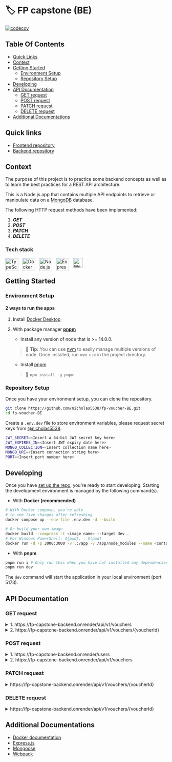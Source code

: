 # 🏷️ FP capstone (BE)

[![codecov](https://codecov.io/gh/nicholas5538/fp-voucher-BE/graph/badge.svg?token=7QBFKXF928)](https://codecov.io/gh/nicholas5538/fp-voucher-BE)

## Table Of Contents

- [Quick Links](#quick-links)
- [Context](#context)
- [Getting Started](#getting-started)
  - [Environment Setup](#environment-setup)
  - [Repository Setup](#repository-setup)
- [Developing](#developing)
- [API Documentation](#api-documentation)
  - [GET request](#get-request)
  - [POST request](#post-request)
  - [PATCH request](#patch-request)
  - [DELETE request](#delete-request)
- [Additional Documentations](#additional-documentations)

## Quick links

- [Frontend repository](https://github.com/nicholas5538/fp-voucher-FE "fp-voucher-FE")
- [Backend repository](https://github.com/nicholas5538/fp-voucher-BE "fp-voucher-BE")

## Context

The purpose of this project is to practice some backend concepts as well as to learn the best practices for a REST API architecture.

This is a Node.js app that contains multiple API endpoints to retrieve or manipulate data on a [MongoDB](https://www.mongodb.com/ "MongoDB official site") database.

The following HTTP request methods have been implemented:

1. _**GET**_
2. _**POST**_
3. _**PATCH**_
4. _**DELETE**_

### Tech stack

<img align="left" alt="TypeScript" width="40px" src="https://cdn.jsdelivr.net/gh/devicons/devicon/icons/typescript/typescript-original.svg" style="padding-right:10px;" />
<img align="left" alt="Docker" width="40px" src="https://cdn.jsdelivr.net/npm/devicon-2.2@2.2.0/icons/docker/docker-original.svg" style="padding-right:10px;" />
<img align="left" alt="Node.js" width="40px" src="https://cdn.jsdelivr.net/npm/devicon-2.2@2.2.0/icons/nodejs/nodejs-original.svg" style="padding-right:10px;" />
<img align="left" alt="Express.js" width="40px" src="https://cdn.jsdelivr.net/npm/devicon-2.2@2.2.0/icons/express/express-original.svg" style="padding-right:10px;" />
<img alt="Webpack" width="30px" src="https://cdn.jsdelivr.net/npm/devicon-2.2@2.2.0/icons/webpack/webpack-original.svg" />

## Getting Started

### Environment Setup

#### 2 ways to run the apps

1. Install [Docker Desktop](https://www.docker.com/products/docker-desktop/)

2. With package manager **[pnpm](https://pnpm.io/installation)**

   - Install any version of node that is >= 14.0.0.

   > 💁 **Tip:** You can use [nvm](https://github.com/nvm-sh/nvm "nvm repo") to easily manage multiple versions of node. Once installed, run `nvm use` in the project directory.

   - Install [pnpm](https://pnpm.io/installation)

   > 💁 `npm install -g pnpm`

### Repository Setup

Once you have your environment setup, you can clone the repository.

```zsh
git clone https://github.com/nicholas5538/fp-voucher-BE.git
cd fp-voucher-BE
```

Create a `.env.dev` file to store environment variables, please request secret keys from [@nicholas5538](https://github.com/nicholas5538 "nicholas5538 GitHub profile").

```zsh
JWT_SECRET=<Insert a 64-bit JWT secret key here>
JWT_EXPIRES_IN=<Insert JWT expiry date here>
MONGO_COLLECTION=<Insert collection name here>
MONGO_URI=<Insert connection string here>
PORT=<Insert port number here>
```

## Developing

Once you have [set up the repo](#repository-setup), you're ready to start developing. Starting the development environment is managed by the following command(s).

- With **Docker (recommended)**

```sh
# With Docker compose, you're able
# to see live changes after refreshing
docker compose up --env-file .env.dev -d --build

# Or build your own image
docker build --compress -t <image name> --target dev .
# For Windows PowerShell: ${pwd}, : $(pwd)
docker run -d -p 3000:3000 -v .:/app -v /app/node_modules --name <container name> <image name>
```

- With **pnpm**

```sh
pnpm run i # Only run this when you have not installed any dependencies
pnpm run dev
```

The `dev` command will start the application in your local environment (port 5173).

## API Documentation

### GET request

<details>
    <summary>1. https://fp-capstone-backend.onrender/api/v1/vouchers</summary>

Obtain all vouchers with pagination options

- Queries (Optional)

  | Query  | Type   | Description                            |
  | ------ | ------ | -------------------------------------- |
  | offset | Number | Define the starting index of your data |
  | limit  | Number | Define the amount of data per request  |

- Making a request

  ```curl
  curl \
    -H 'Content-Type: application/json' \
    -H 'Accept: application/json' \
    -H 'Authorization: Bearer 123456 \
    -X GET \
    https://fp-capstone-backend.onrender/api/v1/vouchers?offset=0&limit=1
  ```

- Response (200)

  ```json
  {
    "_links": {
      "base": "https://fp-capstone-backend.onrender",
      "self": "https://fp-capstone-backend.onrender.com/api/v1/vouchers?offset=0&limit=1",
      "next": "https://fp-capstone-backend.onrender.com/api/v1/vouchers?offset=1&limit=1"
    },
    "end": 1,
    "lastPage": 10,
    "limit": 1,
    "page": 1,
    "result": [
      {
        "_id": "1234",
        "category": "Pick-up",
        "description": "10% off for new user",
        "discount": 10,
        "expiryDate": "2023-09-22T00:00:00.000Z",
        "minSpending": 1.5,
        "promoCode": "PUNEW",
        "startDate": "2023-08-27T00:00:00.000Z"
      }
    ],
    "start": 0,
    "totalVouchers": 10,
    "X-Total-count": 1
  }
  ```

  </details>

<details>
    <summary>2. https://fp-capstone-backend.onrender/api/v1/vouchers/{voucherId}</summary>

Obtain a single voucher based on the voucher id defined on the URL

- Parameter

  | Parameter | Description                               |
  | --------- | ----------------------------------------- |
  | voucherId | Retrieves the specified id of the voucher |

- Making a request

  ```curl
  curl \
    -H 'Content-Type: application/json' \
    -H 'Accept: application/json' \
    -H 'Authorization: Bearer 123456 \
    -X GET \
    https://fp-capstone-backend.onrender/api/v1/vouchers/1234
  ```

- Response (HTTP 200)

  ```json
  {
    "_links": {
      "base": "http://fp-capstone-backend.onrender.com",
      "self": "http://fp-capstone-backend.onrender.com/api/v1/vouchers/1234"
    },
    "results": {
      "_id": "1234",
      "category": "Pick-up",
      "description": "10% off for new user",
      "discount": 10,
      "expiryDate": "2023-09-22T00:00:00.000Z",
      "minSpending": 1.5,
      "promoCode": "PUNEW",
      "startDate": "2023-08-27T00:00:00.000Z"
    },
    "X-Total-count": 1
  }
  ```

  </details>

### POST request

<details>
    <summary>1. https://fp-capstone-backend.onrender/users</summary>

You will obtain a JWT that allows you to access all the other API endpoints

- Request body (required)

  | Key   | Description                           |
  | ----- | ------------------------------------- |
  | email | Email must have a valid @gmail domain |
  | name  | Name defined in your gmail account    |

- Making a request

  ```curl
  curl \
    -H 'Content-Type: application/json' \
    -H 'Accept: */*' \
    -X POST \
    https://fp-capstone-backend.onrender/users
  ```

- Response (HTTP 201)

  ```json
  {
    "token": "ey=248u3987534-s"
  }
  ```

  </details>

<details>
    <summary>2. https://fp-capstone-backend.onrender/api/v1/vouchers</summary>

Creates a voucher and store it in the database

- Request body (required)

| Key         | Value                                                    | Type                |
| ----------- | -------------------------------------------------------- | ------------------- |
| category    | "Pick-up", "Delivery", "Dine-in", "Pandamart", "Pandago" | String              |
| description | "10% off on Subway                                       | String              |
| discount    | 10                                                       | Number              |
| minSpending | 0                                                        | Number              |
| promoCode   | SUBWAY10                                                 | String              |
| expiryDate  | 2023-10-20                                               | String (YYYY-MM-DD) |
| startDate   | 2023-08-10                                               | String (YYYY-MM-DD) |

- Making a request

  ```curl
  curl \
    -H 'Content-Type: application/json' \
    -H 'Accept: application/json' \
    -H 'Authorization: Bearer 123456 \
    -d '{"category: "Delivery", "description: "10% off on Subway", "discount": 10, "minSpending": 0, "promoCode": "SUBWAY10", expiryDate: "2023-10-20", startDate: "2023-08-10"}'
    -X POST \
    https://fp-capstone-backend.onrender/api/v1/vouchers
  ```

- Response (HTTP 201)
  ```json
  { "msg": "Voucher has been created" }
  ```
  </details>

### PATCH request

<details>
    <summary>https://fp-capstone-backend.onrender/api/v1/vouchers/{voucherId}</summary>

Updates the voucher without modifying the entire data if it's not necessary

- Parameter

  | Parameter | Description                              |
  | --------- | ---------------------------------------- |
  | voucherId | Updates the voucher that has the same ID |

- Request body (required)

  All keys except for `expiryDate` and `startDate` are optional

  | Key         | Type                                  |
  | ----------- | ------------------------------------- |
  | category    | String                                |
  | description | String                                |
  | discount    | Number                                |
  | minSpending | Number                                |
  | promoCode   | String                                |
  | expiryDate  | String (YYYY-MM-DD), must be included |
  | startDate   | String (YYYY-MM-DD), must be included |

- Making a request

  ```curl
  curl \
    -H 'Content-Type: application/json' \
    -H 'Accept: */*' \
    -H 'Authorization: Bearer 123456 \
    -d '{"category": "Pandamart", "expiryDate": "2023-10-20", "startDate": "2023-08-10"}'
    -X PATCH \
    https://fp-capstone-backend.onrender/api/v1/vouchers/1234
  ```

- Response (HTTP 204)

  ```http request
  204 No Content
  ```

  </details>

### DELETE request

<details>
    <summary>https://fp-capstone-backend.onrender/api/v1/vouchers/{voucherId}</summary>

Deletes the voucher from the database

- Parameter

  | Parameter | Description                           |
  | --------- | ------------------------------------- |
  | voucherId | Delete a voucher that has the same ID |

- Making a request

  ```curl
  curl \
    -H 'Content-Type: application/json' \
    -H 'Accept: */*' \
    -H 'Authorization: Bearer 123456 \
    -X DELETE \
    https://fp-capstone-backend.onrender/api/v1/vouchers/1234
  ```

- Response (HTTP 204)

  ```http request
  204 No Content
  ```

  </details>

## Additional Documentations

- [Docker documentation](https://docs.docker.com/ "Docker documentation")
- [Express.js](https://expressjs.com/ "Express.js documentation")
- [Mongoose](https://mongoosejs.com/docs/guide.html "Mongoose documentation")
- [Webpack](https://webpack.js.org/concepts/ "Webpack documentation")

